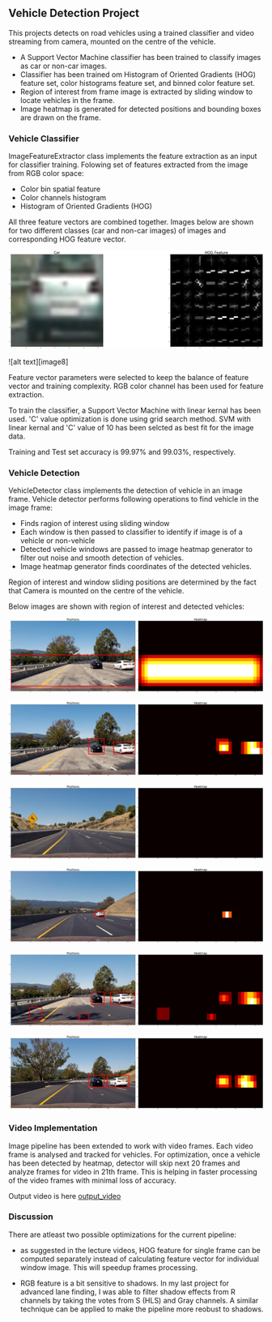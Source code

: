 ## Vehicle Detection Project

This projects detects on road vehicles using a trained classifier and video streaming from camera, mounted on the centre of the vehicle.

* A Support Vector Machine classifier has been trained to classify images as car or non-car images. 
* Classifier has been trained om Histogram of Oriented Gradients (HOG) feature set, color histograms feature set, and binned color feature set.
* Region of interest from frame image is extracted by sliding window to locate vehicles in the frame. 
* Image heatmap is generated for detected positions and bounding boxes are drawn on the frame.

[//]: # (Image References)
[image1]: ./output_images/1.png
[image2]: ./output_images/2.png
[image3]: ./output_images/3.png
[image4]: ./output_images/4.png
[image5]: ./output_images/5.png
[image6]: ./output_images/6.png
[image7]: ./output_images/7.png
[image7]: ./output_images/8.png
[video1]: ./test_videos_output/project_video.mp4



### Vehicle Classifier

ImageFeatureExtractor class implements the feature extraction as an input for classifier training. Folowing set of features extracted from the image from RGB color space:

* Color bin spatial feature
* Color channels histogram
* Histogram of Oriented Gradients (HOG)

All three feature vectors are combined together. Images below are shown for two different classes (car and non-car images) of images and corresponding HOG feature vector.

![alt text][image7]

![alt text][image8]

Feature vector parameters were selected to keep the balance of feature vector and training complexity. RGB color channel has been used for feature extraction.

To train the classifier, a Support Vector Machine with linear kernal has been used. 'C' value optimization is done using grid search method. SVM with linear kernal and 'C' value of 10 has been selcted as best fit for the image data.

Training and Test set accuracy is 99.97% and 99.03%, respectively.


### Vehicle Detection

VehicleDetector class implements the detection of vehicle in an image frame. Vehicle detector performs following operations to find vehicle in the image frame: 

* Finds ragion of interest using sliding window
* Each window is then passed to classifier to identify if image is of a vehicle or non-vehicle 
* Detected vehicle windows are passed to image heatmap generator to filter out noise and smooth detection of vehicles.
* Image heatmap generator finds coordinates of the detected vehicles.

Region of interest and window sliding positions are determined by the fact that Camera is mounted on the centre of the vehicle.

Below images are shown with region of interest and detected vehicles:

![alt text][image1]

![alt text][image2]

![alt text][image3]

![alt text][image4]

![alt text][image5]

![alt text][image6]


### Video Implementation

Image pipeline has been extended to work with video frames. Each video frame is analysed and tracked for vehicles. For optimization, once a vehicle has been detected by heatmap, detector will skip next 20 frames and analyze frames for video in 21th frame. This is helping in faster processing of the video frames with minimal loss of accuracy. 

Output video is here [output_video](./test_videos_output/project_video.mp4)


### Discussion

There are atleast two possible optimizations for the current pipeline:  

* as suggested in the lecture videos, HOG feature for single frame can be computed separately instead of calculating feature vector for individual window image. This will speedup frames processing.

* RGB feature is a bit sensitive to shadows. In my last project for advanced lane finding, I was able to filter shadow effects from R channels by taking the votes from S (HLS) and Gray channels. A similar technique can be applied to make the pipeline more reobust to shadows.
